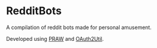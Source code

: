 # RedditBots

A compilation of reddit bots made for personal amusement.

Developed using [PRAW](https://praw.readthedocs.io/en/stable/) and [OAuth2Util](https://github.com/SmBe19/praw-OAuth2Util).